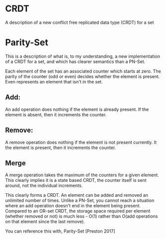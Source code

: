 # CRDT
A description of a new conflict free replicated data type (CRDT) for a set

# Parity-Set
This is a description of what is, to my understanding, a new implementation of a CRDT for a set, and which has clearer semantics than a PN-Set. 

Each element of the set has an associated counter which starts at zero. The parity of the counter (odd or even) decides whether the element is present. Even represents an element that isn't in the set. 

## Add:
An add operation does nothing if the element is already present. If the element is absent, then it increments the counter. 

## Remove:
A remove operation does nothing if the element is not present currently. It the element is present, then it increments the counter. 

## Merge
A merge operation takes the maximum of the counters for a given element. This clearly implies it is a state based CRDT, the counter itself is sent around, not the individual increments. 

This clearly forms a CRDT. An element can be added and removed an unlimited number of times. Unlike a PN-Set, you cannot reach a situation where an add operation doesn't end in the element being present. Compared to an OR-set CRDT, the storage space required per element (whether removed or not) is much less - O(1) rather than O(add operations on that element since the last remove).

You can reference this with, Parity-Set [Preston 2017]
